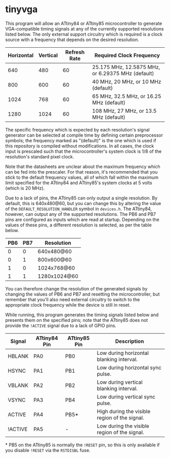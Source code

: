 # tinyvga
This program will allow an ATtiny84 or ATtiny85 microcontroller to generate VGA-compatible timing signals at any of the currently supported resolutions listed below.
The only external support circuitry which is required is a clock source with a frequency that depends on the desired resolution. 

| Horizontal | Vertical | Refresh Rate | Required Clock Frequency                          |
| ---------- | -------- | ------------ | ------------------------------------------------- |
| 640        | 480      | 60           | 25.175 MHz, 12.5875 MHz, or 6.29375 MHz (default) |
| 800        | 600      | 60           | 40 MHz, 20 MHz, or 10 MHz (default)               |
| 1024       | 768      | 60           | 65 MHz, 32.5 MHz, or 16.25 MHz (default)          |
| 1280       | 1024     | 60           | 108 MHz, 27 MHz, or 13.5 MHz (default)            |

The specific frequency which is expected by each resolution's signal generator can be selected at compile time by defining certain preprocessor symbols; the frequency marked 
as "(default)" is the one which is used if this repository is compiled without modifications. In all cases, the clock input is prescaled such that the microcontroller's
system clock is 1/8 of the resolution's standard pixel clock.

Note that the datasheets are unclear about the maximum frequency which can be fed into the prescaler. For that reason, it's recommended that you stick to the default frequency
values, all of which fall within the maximum limit specified for the ATtiny84 and ATtiny85's system clocks at 5 volts (which is 20 MHz).

Due to a lack of pins, the ATtiny85 can only output a single resolution. By default, this is 640x480@60, but you can change this by altering the value of 
the `DEFAULT_RESOLUTION_HANDLER` symbol in `devices.h`. The ATtiny84, however, can output any of the supported resolutions. The PB6 and PB7 pins are configured as
inputs which are read at startup. Depending on the values of these pins, a different resolution is selected, as per the table below.

| PB6 | PB7 | Resolution   |
| --- | --- | ------------ |
| 0   | 0   | 640x480@60   |
| 0   | 1   | 800x600@60   |
| 1   | 0   | 1024x768@60  |
| 1   | 1   | 1280x1024@60 |

You can therefore change the resolution of the generated signals by changing the values of PB6 and PB7 and resetting the microcontroller, but remember that you'll also need
external circuitry to switch to the appropriate clock frequency while the device is still in reset.

While running, this program generates the timing signals listed below and presents them on the specified pins; note that the ATtiny85 does not provide 
the `!ACTIVE` signal due to a lack of GPIO pins.

| Signal  | ATtiny84 Pin | ATtiny85 Pin | Description                                   |
| ------- | ------------ | ------------ | --------------------------------------------- |
|  HBLANK | PA0          | PB0          | Low during horizontal blanking interval.      |
|  HSYNC  | PA1          | PB1          | Low during horizontal sync pulse.             |
|  VBLANK | PA2          | PB2          | Low during vertical blanking interval.        |
|  VSYNC  | PA3          | PB4          | Low during vertical sync pulse.               |
|  ACTIVE | PA4          | PB5*         | High during the visible region of the signal. |
| !ACTIVE | PA5          | -            | Low during the visible region of the signal.  |

\* PB5 on the ATtiny85 is normally the `!RESET` pin, so this is only available if you disable `!RESET` via the `RSTDISBL` fuse.
